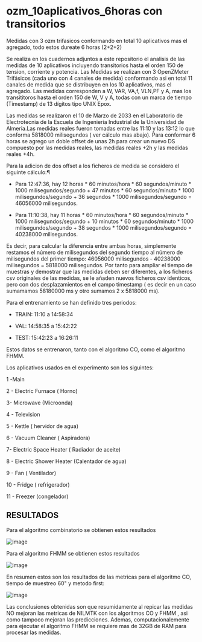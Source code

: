 # ozm_10aplicativos_6horas  con transitorios

Medidas con 3 ozm  trifasicos conformando en total  10 aplicativos  mas el agregado, todo estos dureate 6 horas (2+2+2) 

Se realiza  en los cuadernos adjuntos a este repositorio el analisis de las medidas de 10 aplicativos incluyendo transitorios  hasta el orden 150 de tension, corriente y potencia. Las Medidas  se realizan con 3  OpenZMeter  Trifásicos  (cada uno con 4 canales de medida)  conformando asi en total  11 canales de medida  que se distribuyen en los 10 aplicativos, mas el agregado. Las medidas corresponden a W, VAR, VA,f, VLN,PF y A, mas los transititoros  hasta el orden 150 de W, V y A,   todas con un marca de tiempo (Timestamp) de 13 dígitos tipo UNIX Epox.

Las medidas se realizaron el 10 de Marzo de 2033  en el Laboratorio de Electrotecnia de la  Escuela de Ingenieria Industrial de la Universidad de Almeria.Las medidas reales fueron tomadas entre las 11:10 y las 13:12 lo que conforma 5818000 milisegundos ( ver cálculo mas abajo). Para conformar 6 horas se agrego un doble offset de  unas 2h para  crear un nuevo DS  compuesto por las medidas reales, las medidas reales +2h y las medidas reales +4h.

Para la adicion de dos offset a los ficheros de medida  se considero el siguinte cálculo:¶

- Para 12:47:36, hay 12 horas * 60 minutos/hora * 60 segundos/minuto * 1000 milisegundos/segundo + 47 minutos * 60 segundos/minuto * 1000 milisegundos/segundo + 36 segundos * 1000 milisegundos/segundo = 46056000 milisegundos.

- Para 11:10:38, hay 11 horas * 60 minutos/hora * 60 segundos/minuto * 1000 milisegundos/segundo + 10 minutos * 60 segundos/minuto * 1000 milisegundos/segundo + 38 segundos * 1000 milisegundos/segundo = 40238000 milisegundos.

Es decir, para calcular la diferencia entre ambas horas, simplemente restamos el número de milisegundos del segundo tiempo al número de milisegundos del primer tiempo:
46056000 milisegundos - 40238000 milisegundos = 5818000 milisegundos.  Por tanto para ampliar el tiempo de muestras y demostrar  que las medidas deben ser diferentes, a los ficheros csv originales de las medidas, se le añaden nuevos ficheros csv identicos,  pero  con  dos desplazamientos en el campo timestamp ( es decir en un caso sumamamos 58180000 ms y otro sumamos 2 x 5818000 ms).


  
  
Para el  entrenamiento se  han definido tres periodos:

 - TRAIN: 11:10 a 14:58:34 

 - VAL: 14:58:35 a 15:42:22
 
 - TEST: 15:42:23 a 16:26:11
 

Estos datos se entrenaron, tanto con el algoritmo CO, como el algoritmo FHMM.


Los aplicativos  usados en el experimento son los siguintes:

 1 -Main
 
2 - Electric Furnace ( Horno)

3- Microwave (Microonda)

4 - Television

5 - Kettle ( hervidor de agua)

6 - Vacuum Cleaner ( Aspiradora)

7- Electric Space Heater ( Radiador de aceite)

8 - Electric Shower Heater  (Calentador de agua)

9 - Fan  ( Ventilador)

10 - Fridge  ( refrigerador)

11 -  Freezer (congelador)


## RESULTADOS


Para el algoritmo combinatorio se obtienen estos resultados


![image](https://user-images.githubusercontent.com/75988158/231506370-213a3780-0ef2-41eb-9542-5520cdeaa02a.png)

Para el algoritmo FHMM se obtienen estos resultados

![image](https://user-images.githubusercontent.com/75988158/231506191-cecb7ca8-4f8d-4410-8355-af264ff09280.png)





En resumen  estos son los resultados de las metricas para el algoritmo CO, tiempo de muestreo 60"  y metodo  first:

![image](https://user-images.githubusercontent.com/75988158/231506558-cf2e440a-b937-4b5b-8372-25a59be04fb7.png)


Las conclusiones obtenidas  son que resumidamente al repicar las medidas NO mejoran las metricas de NILMTK  con los algoritmos CO y FHMM , asi como tampoco mejoran las predicciones. Ademas, computacionalemente para ejecutar el algoritmo FHMM  se requiere mas de 32GB de RAM para procesar las medidas.  
